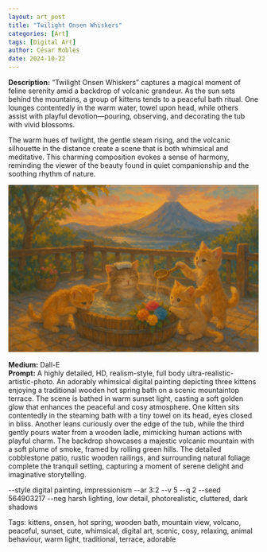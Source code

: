 ```yaml
---
layout: art_post
title: "Twilight Onsen Whiskers"
categories: [Art]
tags: [Digital Art]
author: César Robles
date: 2024-10-22
---
```

**Description:** “Twilight Onsen Whiskers” captures a magical moment of feline serenity amid a backdrop of volcanic grandeur. As the sun sets behind the mountains, a group of kittens tends to a peaceful bath ritual. One lounges contentedly in the warm water, towel upon head, while others assist with playful devotion—pouring, observing, and decorating the tub with vivid blossoms.

The warm hues of twilight, the gentle steam rising, and the volcanic silhouette in the distance create a scene that is both whimsical and meditative. This charming composition evokes a sense of harmony, reminding the viewer of the beauty found in quiet companionship and the soothing rhythm of nature.

![Twilight Onsen Whiskers](/imag/digital_art/twilight_onsen_whiskers.png)

**Medium:** Dall-E\
**Prompt:** A highly detailed, HD, realism-style,  full body ultra-realistic-artistic-photo. An adorably whimsical digital painting depicting three kittens enjoying a traditional wooden hot spring bath on a scenic mountaintop terrace. The scene is bathed in warm sunset light, casting a soft golden glow that enhances the peaceful and cosy atmosphere. One kitten sits contentedly in the steaming bath with a tiny towel on its head, eyes closed in bliss. Another leans curiously over the edge of the tub, while the third gently pours water from a wooden ladle, mimicking human actions with playful charm. The backdrop showcases a majestic volcanic mountain with a soft plume of smoke, framed by rolling green hills. The detailed cobblestone patio, rustic wooden railings, and surrounding natural foliage complete the tranquil setting, capturing a moment of serene delight and imaginative storytelling.

--style digital painting, impressionism --ar 3:2 --v 5 --q 2 --seed 564903217 --neg harsh lighting, low detail, photorealistic, cluttered, dark shadows

Tags: kittens, onsen, hot spring, wooden bath, mountain view, volcano, peaceful, sunset, cute, whimsical, digital art, scenic, cosy, relaxing, animal behaviour, warm light, traditional, terrace, adorable